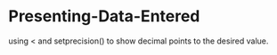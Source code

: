 # Presenting-Data-Entered
using &lt;<iomanip> and setprecision() to show decimal points to the desired value.
